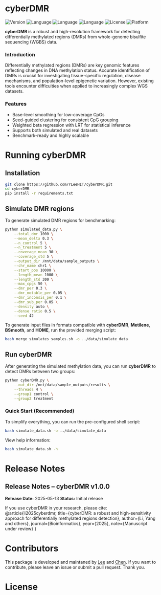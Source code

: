 # cyberDMR

![Version](https://img.shields.io/badge/version-1.0.0-blue)
![Language](https://img.shields.io/badge/language-python-blue)
![Language](https://img.shields.io/badge/language-shell-4EAA25)
![Language](https://img.shields.io/badge/language-R-blue)
![License](https://img.shields.io/badge/license-MIT-green)
![Platform](https://img.shields.io/badge/platform-linux%20|%20macOS-brightgreen)

**cyberDMR** is a robust and high-resolution framework for detecting differentially methylated regions (DMRs) from whole-genome bisulfite sequencing (WGBS) data.

### Introduction
Differentially methylated regions (DMRs) are key genomic features reflecting changes in DNA methylation status. Accurate identification of DMRs is crucial for investigating tissue-specific regulation, disease mechanisms, and population-level epigenetic variation. However, existing tools encounter difficulties when applied to increasingly complex WGS datasets.

### Features
- Base-level smoothing for low-coverage CpGs
- Seed-guided clustering for consistent CpG grouping
- Weighted beta regression with LRT for statistical inference
- Supports both simulated and real datasets
- Benchmark-ready and highly scalable

# Running cyberDMR

## Installation
```bash
git clone https://github.com/YLeeHIT/cyberDMR.git
cd cyberDMR
pip install -r requirements.txt
```

## Simulate DMR regions
To generate simulated DMR regions for benchmarking:

```bash
python simulated_data.py \
    --total_dmr 1000 \
    --mean_delta 0.3 \
    --n_control 5 \
    --n_treatment 5 \
    --coverage_mean 30 \
    --coverage_std 5 \
    --output_dir /mnt/data/sample_outputs \
    --chr_name chr1 \
    --start_pos 10000 \
    --length_mean 1000 \
    --length_std 300 \
    --max_cpgs 50 \
    --dmr_per 0.3 \
    --dmr_notable_per 0.05 \
    --dmr_inconsis_per 0.1 \
    --dmr_sub_per 0.05 \
    --density auto \
    --dense_ratio 0.5 \
    --seed 42
```

To generate input files in formats compatible with **cyberDMR**, **Metilene**, **BSmooth**, and **HOME**, run the provided merging script:

```bash
bash merge_simulates_samples.sh -o ../data/simulate_data
```

## Run cyberDMR
After generating the simulated methylation data, you can run **cyberDMR** to detect DMRs between two groups:

```bash
python cyberDMR.py \
    --out_dir /mnt/data/sample_outputs/results \
    --threads 4 \
    --group1 control \
    --group2 treatment
```

### Quick Start (Recommended)

To simplify everything, you can run the pre-configured shell script:

```bash
bash simulate_data.sh -o ../data/simulate_data
```

View help information:
```bash
bash simulate_data.sh -h
```

# Release Notes

## Release Notes – cyberDMR v1.0.0

**Release Date:** 2025-05-13
**Status:** Initial release

If you use cyberDMR in your research, please cite:
@article{li2025cyberdmr,
    title={cyberDMR: a robust and high-sensitivity approach for differentially methylated regions detection},
    author={Li, Yang and others},
    journal={Bioinformatics},
    year={2025},
    note={Manuscript under review}
}

# Contributors

This package is developed and maintaned by [Lee](https://github.com/YLeeHIT) and [Chen](https://github.com/chong-hun). If you want to contribute, please leave an issue or submit a pull request. Thank you.

# License

